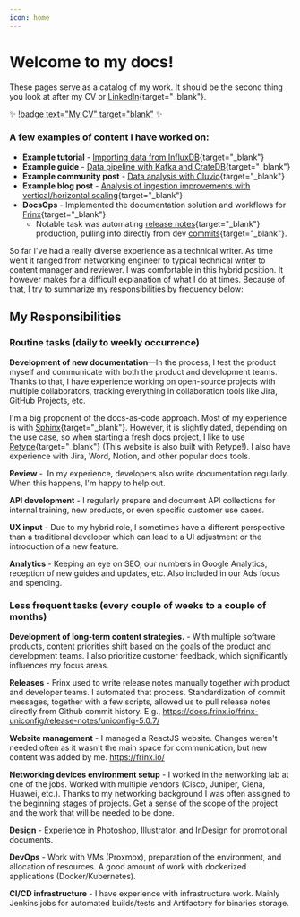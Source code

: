 ```yaml
---
icon: home
---
```


# Welcome to my docs!

These pages serve as a catalog of my work. 
It should be the second thing you look at after my CV or [LinkedIn](https://www.linkedin.com/in/matej-matkuliak/){target="_blank"}. 

:sparkles: [!badge text="My CV" target="blank"](https://github.com/matkuliak/matkuliak.github.io/blob/main/Matej_Ma%C5%A5kuliak_Technical_Writer.pdf) :sparkles:

### A few examples of content I have worked on:

- **Example tutorial** - [Importing data from InfluxDB](https://cratedb.com/docs/guide/integrate/etl/influxdb.html){target="_blank"}
- **Example guide** - [Data pipeline with Kafka and CrateDB](https://cratedb.com/docs/guide/integrate/etl/kafka-connect.html){target="_blank"}
- **Example community post** - [Data analysis with Cluvio](https://community.cratedb.com/t/data-analysis-with-cluvio-and-cratedb/1571){target="_blank"}
- **Example blog post** - [Analysis of ingestion improvements with vertical/horizontal scaling](https://cratedb.com/blog/ingesting-with-cratedb){target="_blank"}
- **DocsOps** - Implemented the documentation solution and workflows for [Frinx](https://docs.frinx.io/){target="_blank"}.
    
  - Notable task was automating [release notes](https://docs.frinx.io/frinx-uniconfig/release-notes/){target="_blank"} production, pulling info directly from dev [commits](https://docs.frinx.io/frinx-uniconfig/release-notes/uniconfig-6.1.2/){target="_blank"}. 

So far I've had a really diverse experience as a technical writer. As time went it
ranged from networking engineer to typical technical writer to content
manager and reviewer. I was comfortable in this hybrid position. It however
makes for a difficult explanation of what I do at times. Because of that, I
try to summarize my responsibilities by frequency below:

## My Responsibilities

### Routine tasks (daily to weekly occurrence) 

**Development of new documentation**—In the process, I test the product myself and communicate with both the product and development teams. Thanks to that, I have experience working on open-source projects with multiple collaborators, tracking everything in collaboration tools like Jira, GitHub Projects, etc.

I'm a big proponent of the docs-as-code approach. Most of my experience is with [Sphinx](https://www.sphinx-doc.org/en/master/){target="_blank"}. However, it is slightly dated, depending on the use case, so when starting a fresh docs project, I like to use [Retype](https://retype.com/){target="_blank"} (This website is also built with Retype!). I also have experience with Jira, Word, Notion, and other popular docs tools.

**Review** -  In my experience, developers also write documentation regularly. When this happens, I'm happy to help out.

**API development** - I regularly prepare and document API collections for internal training, new products, or even specific customer use cases.

**UX input** - Due to my hybrid role, I sometimes have a different perspective than a traditional developer which can lead to a UI adjustment or the introduction of a new feature.

**Analytics** - Keeping an eye on SEO, our numbers in Google Analytics, reception of new guides and updates, etc. Also included in our Ads focus and spending.

### Less frequent tasks (every couple of weeks to a couple of months) 

**Development of long-term content strategies.** - With multiple software products, content priorities shift based on the goals of the product and development teams. I also prioritize customer feedback, which significantly influences my focus areas.

**Releases** - Frinx used to write release notes manually together with product and developer teams. I automated that process. Standardization of commit messages, together with a few scripts, allowed us to pull release notes directly from Github commit history. E.g., https://docs.frinx.io/frinx-uniconfig/release-notes/uniconfig-5.0.7/

**Website management** - I managed a ReactJS website. Changes weren't needed often as it wasn't the main space for communication, but new content was added by me. https://frinx.io/

**Networking devices environment setup** - I worked in the networking lab at one of the jobs. Worked with multiple vendors (Cisco, Juniper, Ciena, Huawei, etc.). Thanks to my networking background I was often assigned to the beginning stages of projects. Get a sense of the scope of the project and the work that will be needed to be done.

**Design** - Experience in Photoshop, Illustrator, and InDesign for promotional documents.

**DevOps** - Work with VMs (Proxmox), preparation of the environment, and allocation of resources. A good amount of work with dockerized applications (Docker/Kubernetes).

**CI/CD infrastructure** - I have experience with infrastructure work. Mainly Jenkins jobs for automated builds/tests and Artifactory for binaries storage.
